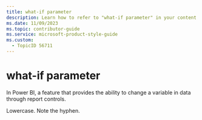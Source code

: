 ```yaml
---
title: what-if parameter
description: Learn how to refer to "what-if parameter" in your content.
ms.date: 11/09/2023
ms.topic: contributor-guide
ms.service: microsoft-product-style-guide
ms.custom:
  - TopicID 56711
---
```



# what-if parameter

In Power BI, a feature that provides the ability to change a variable in data through report controls.

Lowercase. Note the hyphen.




